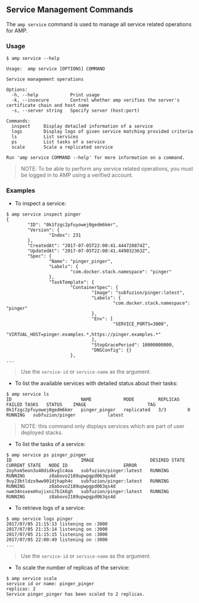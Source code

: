## Service Management Commands

The `amp service` command is used to manage all service related operations for AMP.

### Usage

```
$ amp service --help

Usage:	amp service [OPTIONS] COMMAND 

Service management operations

Options:
  -h, --help            Print usage
  -k, --insecure        Control whether amp verifies the server's certificate chain and host name
  -s, --server string   Specify server (host:port)

Commands:
  inspect     Display detailed information of a service
  logs        Display logs of given service matching provided criteria
  ls          List services
  ps          List tasks of a service
  scale       Scale a replicated service

Run 'amp service COMMAND --help' for more information on a command.
```

>NOTE: To be able to perform any service related operations, you must be logged in to AMP using a verified account.

### Examples

* To inspect a service:
```
$ amp service inspect pinger
{
        "ID": "0k1fzgc2pfuyowej0gedm6kmr",
        "Version": {
                "Index": 231
        },
        "CreatedAt": "2017-07-05T22:00:41.444720874Z",
        "UpdatedAt": "2017-07-05T22:00:41.449032363Z",
        "Spec": {
                "Name": "pinger_pinger",
                "Labels": {
                        "com.docker.stack.namespace": "pinger"
                },
                "TaskTemplate": {
                        "ContainerSpec": {
                                "Image": "subfuzion/pinger:latest",
                                "Labels": {
                                        "com.docker.stack.namespace": "pinger"
                                },
                                "Env": [
                                        "SERVICE_PORTS=3000",
                                        "VIRTUAL_HOST=pinger.examples.*,https://pinger.examples.*"
                                ],
                                "StopGracePeriod": 10000000000,
                                "DNSConfig": {}
                        },
...
```
>Use the `service-id` or `service-name` as the argument.

* To list the available services with detailed status about their tasks:
```
$ amp service ls
ID                          NAME            MODE         REPLICAS   FAILED TASKS   STATUS    IMAGE                       TAG
0k1fzgc2pfuyowej0gedm6kmr   pinger_pinger   replicated   3/3        0              RUNNING   subfuzion/pinger            latest
```
> NOTE: this command only displays services which are part of user deployed stacks.

* To list the tasks of a service:
```
$ amp service ps pinger_pinger
ID                          IMAGE                     DESIRED STATE   CURRENT STATE   NODE ID                     ERROR
2oyhxm5eon3u40didkvglc4oa   subfuzion/pinger:latest   RUNNING         RUNNING         z8abovo2189upwpgpd063qs4d
9uy23btldzx9ww901djhaph4c   subfuzion/pinger:latest   RUNNING         RUNNING         z8abovo2189upwpgpd063qs4d
nwm34nsxexmhujixni7b1k6gh   subfuzion/pinger:latest   RUNNING         RUNNING         z8abovo2189upwpgpd063qs4d
```

* To retrieve logs of a service:
```
$ amp service logs pinger
2017/07/05 21:15:13 listening on :3000
2017/07/05 21:15:14 listening on :3000
2017/07/05 21:15:15 listening on :3000
2017/07/05 22:00:49 listening on :3000
...
```
>Use the `service-id` or `service-name` as the argument.

* To scale the number of replicas of the service:
```
$ amp service scale
service id or name: pinger_pinger
replicas: 2
Service pinger_pinger has been scaled to 2 replicas.
```
